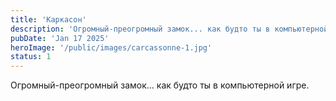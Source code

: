 ```yaml
---
title: 'Каркасон'
description: 'Огромный-преогромный замок... как будто ты в компьютерной игре.'
pubDate: 'Jan 17 2025'
heroImage: '/public/images/carcassonne-1.jpg'
status: 1
---
```


Огромный-преогромный замок... как будто ты в компьютерной игре.
